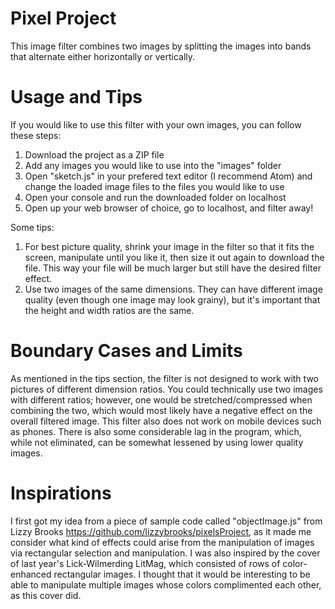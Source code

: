 # Pixel Project
This image filter combines two images by splitting the images into bands that alternate either horizontally or vertically. 

# Usage and Tips
If you would like to use this filter with your own images, you can follow these steps:
1. Download the project as a ZIP file
2. Add any images you would like to use into the "images" folder
3. Open "sketch.js" in your prefered text editor (I recommend Atom) and change the loaded image files to the files you would like to use
4. Open your console and run the downloaded folder on localhost
5. Open up your web browser of choice, go to localhost, and filter away!

Some tips:
1. For best picture quality, shrink your image in the filter so that it fits the screen, manipulate until you like it, then size it out again to download the file. This way your file will be much larger but still have the desired filter effect. 
2. Use two images of the same dimensions. They can have different image quality (even though one image may look grainy), but it's important that the height and width ratios are the same.

# Boundary Cases and Limits
As mentioned in the tips section, the filter is not designed to work with two pictures of different dimension ratios. You could technically use two images with different ratios; however, one would be stretched/compressed when combining the two, which would most likely have a negative effect on the overall filtered image. This filter also does not work on mobile devices such as phones. There is also some considerable lag in the program, which, while not eliminated, can be somewhat lessened by using lower quality images. 

# Inspirations
I first got my idea from a piece of sample code called "objectImage.js" from Lizzy Brooks https://github.com/lizzybrooks/pixelsProject, as it made me consider what kind of effects could arise from the manipulation of images via rectangular selection and manipulation. I was also inspired by the cover of last year's Lick-Wilmerding LitMag, which consisted of rows of color-enhanced rectangular images. I thought that it would be interesting to be able to manipulate multiple images whose colors complimented each other, as this cover did.
